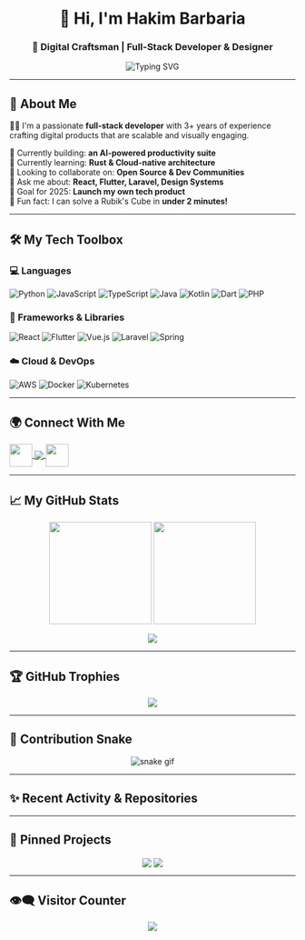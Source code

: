 <h1 align="center">💫 Hi, I'm Hakim Barbaria</h1>
<h3 align="center">🚀 Digital Craftsman | Full-Stack Developer & Designer</h3>

<p align="center">
  <img src="https://readme-typing-svg.demolab.com?font=Fira+Code&duration=3000&pause=1000&center=true&vCenter=true&width=435&lines=Full-Stack+Developer;Creative+UI%2FUX+Designer;Problem+Solver;Lifelong+Learner" alt="Typing SVG" />
</p>

---

## 🧠 About Me
👨‍💻 I'm a passionate **full-stack developer** with 3+ years of experience crafting digital products that are scalable and visually engaging.

🔭 Currently building: **an AI-powered productivity suite**  
🌱 Currently learning: **Rust & Cloud-native architecture**  
👯 Looking to collaborate on: **Open Source & Dev Communities**  
💬 Ask me about: **React, Flutter, Laravel, Design Systems**  
🎯 Goal for 2025: **Launch my own tech product**  
🧩 Fun fact: I can solve a Rubik's Cube in **under 2 minutes!**

---

## 🛠️ My Tech Toolbox

### 💻 Languages
![Python](https://img.shields.io/badge/Python-3776AB?style=for-the-badge&logo=python&logoColor=white)
![JavaScript](https://img.shields.io/badge/JavaScript-F7DF1E?style=for-the-badge&logo=javascript&logoColor=black)
![TypeScript](https://img.shields.io/badge/TypeScript-007ACC?style=for-the-badge&logo=typescript&logoColor=white)
![Java](https://img.shields.io/badge/Java-ED8B00?style=for-the-badge&logo=java&logoColor=white)
![Kotlin](https://img.shields.io/badge/Kotlin-7F52FF?style=for-the-badge&logo=kotlin&logoColor=white)
![Dart](https://img.shields.io/badge/Dart-0175C2?style=for-the-badge&logo=dart&logoColor=white)
![PHP](https://img.shields.io/badge/PHP-777BB4?style=for-the-badge&logo=php&logoColor=white)

### 🧰 Frameworks & Libraries
![React](https://img.shields.io/badge/React-20232A?style=for-the-badge&logo=react&logoColor=61DAFB)
![Flutter](https://img.shields.io/badge/Flutter-02569B?style=for-the-badge&logo=flutter&logoColor=white)
![Vue.js](https://img.shields.io/badge/Vue.js-35495E?style=for-the-badge&logo=vue.js&logoColor=4FC08D)
![Laravel](https://img.shields.io/badge/Laravel-FF2D20?style=for-the-badge&logo=laravel&logoColor=white)
![Spring](https://img.shields.io/badge/Spring-6DB33F?style=for-the-badge&logo=spring&logoColor=white)

### ☁️ Cloud & DevOps
![AWS](https://img.shields.io/badge/AWS-FF9900?style=for-the-badge&logo=amazonaws&logoColor=white)
![Docker](https://img.shields.io/badge/Docker-0db7ed?style=for-the-badge&logo=docker&logoColor=white)
![Kubernetes](https://img.shields.io/badge/Kubernetes-326CE5?style=for-the-badge&logo=kubernetes&logoColor=white)

---

## 🌍 Connect With Me
<p align="left">
  <a href="https://linkedin.com/in/hakim-barbaria-7574b3232" target="_blank">
    <img align="center" src="https://skillicons.dev/icons?i=linkedin" height="40" />
  </a>
  <a href="mailto:hakimbarbaria589@gmail.com">
    <img align="center" src="https://img.shields.io/badge/email-EA4335?style=for-the-badge&logo=gmail&logoColor=white" />
  </a>
  <a href="https://twitter.com/yourusername" target="_blank">
    <img align="center" src="https://skillicons.dev/icons?i=twitter" height="40" />
  </a>
</p>

---

## 📈 My GitHub Stats

<p align="center">
  <img src="https://github-readme-stats.vercel.app/api?username=hakimBarbaria&show_icons=true&theme=tokyonight&hide_border=true" height="180"/>
  <img src="https://github-readme-stats.vercel.app/api/top-langs/?username=hakimBarbaria&layout=compact&theme=tokyonight&hide_border=true" height="180"/>
</p>

<p align="center">
  <img src="https://github-readme-streak-stats.herokuapp.com?user=hakimBarbaria&theme=tokyonight&hide_border=true" />
</p>

---

## 🏆 GitHub Trophies
<p align="center">
  <img src="https://github-profile-trophy.vercel.app/?username=hakimBarbaria&theme=gruvbox&margin-w=15&no-frame=true&no-bg=true"/>
</p>

---

## 🐍 Contribution Snake
<p align="center">
  <img src="https://raw.githubusercontent.com/hakimBarbaria/hakimBarbaria/output/github-contribution-grid-snake.svg" alt="snake gif" />
</p>

---

## ✨ Recent Activity & Repositories
<!--START_SECTION:activity-->
<!--END_SECTION:activity-->

<!--START_SECTION:waka-->
<!--END_SECTION:waka-->

---

## 📌 Pinned Projects
<p align="center">
  <a href="https://github.com/hakimBarbaria/your-repo-1"><img align="center" src="https://github-readme-stats.vercel.app/api/pin/?username=hakimBarbaria&repo=your-repo-1&theme=tokyonight" /></a>
  <a href="https://github.com/hakimBarbaria/your-repo-2"><img align="center" src="https://github-readme-stats.vercel.app/api/pin/?username=hakimBarbaria&repo=your-repo-2&theme=tokyonight" /></a>
</p>

---

## 👁️‍🗨️ Visitor Counter
<p align="center">
  <img src="https://komarev.com/ghpvc/?username=hakimBarbaria&label=Visitors&color=blue&style=flat" />
</p>
